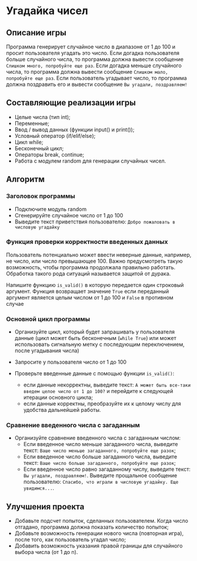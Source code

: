 # Угадайка чисел

## Описание игры

Программа генерирует случайное число в диапазоне от 1 до 100 и просит пользователя угадать это число. Если догадка пользователя больше случайного числа, то программа должна вывести сообщение `Слишком много, попробуйте еще раз`. Если догадка меньше случайного числа, то программа должна вывести сообщение `Слишком мало, попробуйте еще раз`. Если пользователь угадывает число, то программа должна поздравить его и вывести сообщение `Вы угадали, поздравляем!`

## Составляющие реализации игры

* Целые числа (тип int);
* Переменные;
* Ввод / вывод данных (функции input() и print());
* Условный оператор (if/elif/else);
* Цикл while;
* Бесконечный цикл;
* Операторы break, continue;
* Работа с модулем random для генерации случайных чисел.

## Алгоритм

### Заголовок программы

* Подключите модуль random
* Сгенерируйте случайное число от 1 до 100
* Выведите текст приветствия пользователю: `Добро пожаловать в числовую угадайку`

### Функция проверки корректности введенных данных

Пользователь потенциально может ввести неверные данные, например, не число, или число превышающее 100. Важно предусмотреть такую возможность, чтобы программа продолжала правильно работать. Обработка такого рода ситуаций называется защитой от дурака.

Напишите функцию `is_valid()` в которую передается один строковый аргумент. Функция возвращает значение `True` если переданный аргумент является целым числом от 1 до 100 и `False` в противном случае

### Основной цикл программы

* Организуйте цикл, который будет запрашивать у пользователя данные (цикл может быть бесконечным (`while True`) или может использовать сигнальную метку с последующим переключением, после угадывания числа)

* Запросите у пользователя число от 1 до 100
* Проверьте введенные данные с помощью функции `is_valid()`:
    + если данные некорректны, выведите текст: `А может быть все-таки введем целое число от 1 до 100?` и перейдите к следующей итерации основного цикла;
    + если данные корректны, преобразуйте их к целому числу для удобства дальнейшей работы.

### Сравнение введенного числа с загаданным

* Организуйте сравнение введенного числа с загаданным числом:
    + Если введенное число меньше загаданного числа, выведите текст: `Ваше число меньше загаданного, попробуйте еще разок`;
    + Если введенное число больше загаданного числа, выведите текст: `Ваше число больше загаданного, попробуйте еще разок`;
    + Если введенное число равно загаданному числу, выведите текст: `Вы угадали, поздравляем!`.
    Выведите прощальное сообщение пользователю: `Спасибо, что играли в числовую угадайку. Еще увидимся...`.

## Улучшения проекта

* Добавьте подсчет попыток, сделанных пользователем. Когда число отгадано, программа должна показать количество попыток;
* Добавьте возможность генерации нового числа (повторная игра), после того, как пользователь угадал число;
* Добавить возможность указания правой границы для случайного выбора числа (от 1 до n).
